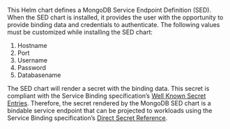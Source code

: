 This Helm chart defines a MongoDB Service Endpoint Definition (SED). When the SED chart is installed, it provides the user with the opportunity to provide binding data and credentials to authenticate. The following values must be customized while installing the SED chart:

1. Hostname
1. Port
1. Username
1. Password
1. Databasename

The SED chart will render a secret with the binding data. This secret is compliant with the Service Binding specification’s [Well Known Secret Entries](https://github.com/servicebinding/spec#well-known-secret-entries). Therefore, the secret rendered by the MongoDB SED chart is a bindable service endpoint that can be projected to workloads using the Service Binding specification’s [Direct Secret Reference](https://github.com/servicebinding/spec#direct-secret-reference).